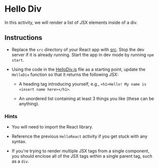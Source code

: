 # Hello Div

In this activity, we will render a list of JSX elements inside of a div.

## Instructions

- Replace the `src` directory of your React app with [src](Unsolved/src). Stop the dev server if it is already running. Start the app in dev mode by running `npm start`.

- Using the code in the [HelloDiv.js](Unsolved/src/components/HelloDiv.js) file as a starting point, update the `HelloDiv` function so that it returns the following JSX:

  - A heading tag introducing yourself, e.g., `<h1>Hello! My name is <insert name here></h1>`.

  - An unordered list containing at least 3 things you like (these can be anything).

### Hints

- You will need to import the React library.

- Reference the previous `HelloReact` activity if you get stuck with any syntax.

- If you're trying to render multiple JSX tags from a single component, you should enclose all of the JSX tags within a single parent tag, such as a `div`.
